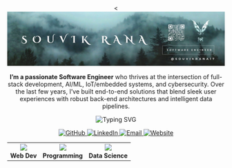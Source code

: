 <!-- Full-Screen Banner -->
<div align="center" style="margin: 0; padding: 0;">
  <<img src="SOUVIK%20RANA%20BANNER.jpg" alt="Banner" style="width: 100vw; max-width: 100%; border-radius: 0;" />
</div>

<!-- Profile Summary Paragraph -->
<p align="center">
  <strong>I’m a passionate <b>Software Engineer</b></strong> who thrives at the intersection of full-stack development, AI/ML, IoT/embedded systems, and cybersecurity. Over the last few years, I’ve built end-to-end solutions that blend sleek user experiences with robust back-end architectures and intelligent data pipelines.
</p>

<!-- Animated Typing Name & Title -->
<p align="center">
  <img src="https://readme-typing-svg.herokuapp.com?font=Fira+Code&size=28&pause=1000&color=B8CDD0&center=true&vCenter=true&width=600&lines=Hi%2C+I'm+Souvik+Rana+👋;Aspiring+Software+Engineer;Web+Developer;AI+Enthusiast" alt="Typing SVG" />
</p>

<!-- Social Links -->
<p align="center">
  <a href="https://github.com/souvikrana17">
    <img src="https://img.shields.io/badge/GitHub-Souvik--Rana-181717?style=for-the-badge&logo=github" alt="GitHub" />
  </a>
  <a href="https://linkedin.com/in/souvikrana17/">
    <img src="https://img.shields.io/badge/LinkedIn-Souvik_Rana-blue?style=for-the-badge&logo=linkedin&logoColor=white" alt="LinkedIn" />
  </a>
  <a href="mailto:rana.souvik17@gmail.com">
    <img src="https://img.shields.io/badge/Email-rana.souvik17%40gmail.com-D14836?style=for-the-badge&logo=gmail" alt="Email" />
  </a>
  <a href="https://souvikrana17.vercel.app/">
    <img src="https://img.shields.io/badge/Website-souvik--rana.vercel.app-purple?style=for-the-badge&logo=google-chrome" alt="Website" />
  </a>
</p>

<!-- Quick Info Cards -->
<table align="center">
  <tr>
    <td align="center">
      <img src="https://skillicons.dev/icons?i=react,nextjs,nodejs,js,html,css" /><br />
      <b>Web Dev</b>
    </td>
    <td align="center">
      <img src="https://skillicons.dev/icons?i=python,java,cpp,git,github" /><br />
      <b>Programming</b>
    </td>
    <td align="center">
      <img src="https://skillicons.dev/icons?i=mysql,mongodb,streamlit,jupyter" /><br />
      <b>Data Science</b>
    </td>
  </tr>
</table>
